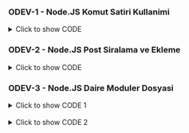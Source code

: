 ### ODEV-1 - Node.JS Komut Satiri Kullanimi

<details>
<summary>Click to show CODE</summary>

const pi = Math.PI;
let givenDia = process.argv.slice(2)

function callArea(diameter){

    let area = pi*diameter*diameter;
    console.log("Diameter: " + diameter);
    console.log("Area: "  + area);

}
callArea(givenDia);
</details>


### ODEV-2 - Node.JS Post Siralama ve Ekleme

<details>
<summary>Click to show CODE</summary>

const posts = [
  { name: "Post 1", author: "Yazar 1" },
  { name: "Post 2", author: "Yazar 2" },
  { name: "Post 3", author: "Yazar 3" },
];

const listPosts = () => {
  posts.map((post) => {
    console.log(post.name);
  });
};

const addPost = (newPost) => {
  const promise1 = new Promise((resolve, reject) => {
    posts.push(newPost);
    resolve(posts);
    //reject('BIR HATA OLUSTU');
  });

  return promise1;
};

async function showPosts() {
  try {
    await addPost({ name: "Post 4", author: "Yazar 4" });
    listPosts();
  } catch (error) {
    console.log(error);
  }
}

showPosts();

</details>

### ODEV-3 - Node.JS Daire Moduler Dosyasi

<details>
<summary>Click to show CODE 1</summary>
  function circleArea(pi, r) {
    let area = pi*r*r;
    console.log("Circle Area: " + area);
}

function circleCircumference(pi, r){
    let circumference = 2*pi*r;
    console.log("Circle Circumference: " + circumference);
}

module.exports = {
    circleArea,
    circleCircumference
}

</details>
<br />
<details>
<summary>Click to show CODE 2</summary>

  const { circleArea, circleCircumference  } = require('./circle.js');

const pi = Math.PI;

circleArea(pi,2);
circleCircumference(pi,2);


</details>